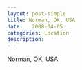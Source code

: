 ```yaml
---
layout: post-simple
title: Norman, OK, USA
date:   2008-04-05
categories: Location
description: 
---
```


Norman, OK, USA